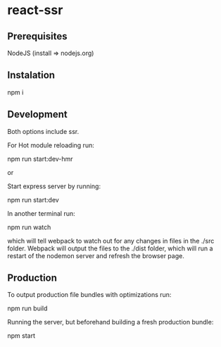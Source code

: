 # react-ssr

## Prerequisites

NodeJS (install => nodejs.org)

## Instalation

npm i

## Development

Both options include ssr.

For Hot module reloading run:

npm run start:dev-hmr

or

Start express server by running:

npm run start:dev

In another terminal run:

npm run watch

which will tell webpack to watch out for any changes in files in the ./src folder.
Webpack will output the files to the ./dist folder, which will run a restart of the nodemon server and refresh the browser page.

## Production

To output production file bundles with optimizations run:

npm run build

Running the server, but beforehand building a fresh production bundle:

npm start
